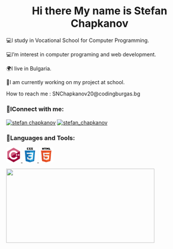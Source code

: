 <h1 align="center">Hi there My name is Stefan Chapkanov</h1>
<p>💻I study in Vocational School for Computer Programming.
<p>💻I’m interest in computer programing and web development.</p></p>
<p>🌍I live in Bulgaria.<p>
<p>📖I am currently working on my project at school.<p>
<p>How to reach me : SNChapkanov20@codingburgas.bg<p>
<h3 align="left">🔗lConnect with me:</h3>

<p align="left">
<a href="https://fb.com/stefan chapkanov" target="blank"><img align="center" src="https://raw.githubusercontent.com/rahuldkjain/github-profile-readme-generator/master/src/images/icons/Social/facebook.svg" alt="stefan chapkanov" height="30" width="40" /></a>
<a href="https://instagram.com/stefan_chapkanov" target="blank"><img align="center" src="https://raw.githubusercontent.com/rahuldkjain/github-profile-readme-generator/master/src/images/icons/Social/instagram.svg" alt="stefan_chapkanov" height="30" width="40" /></a>
</p>


<h3 align="left">📙Languages and Tools:</h3>
<p align="left"> <a href="https://www.w3schools.com/cpp/" target="_blank"> <img src="https://raw.githubusercontent.com/devicons/devicon/master/icons/cplusplus/cplusplus-original.svg" alt="cplusplus" width="40" height="40"/> </a> <a href="https://www.w3schools.com/css/" target="_blank"> <img src="https://raw.githubusercontent.com/devicons/devicon/master/icons/css3/css3-original-wordmark.svg" alt="css3" width="40" height="40"/> </a> <a href="https://www.w3.org/html/" target="_blank"> <img src="https://raw.githubusercontent.com/devicons/devicon/master/icons/html5/html5-original-wordmark.svg" alt="html5" width="40" height="40"/> </a> </p>
<img src="https://i.pinimg.com/originals/e4/26/70/e426702edf874b181aced1e2fa5c6cde.gif" width="400" height="200" />

